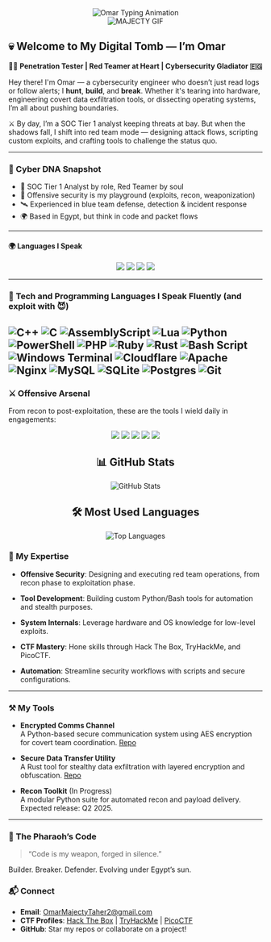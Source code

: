 <div align="center">
  <img src="https://github.com/user-attachments/assets/b1aae6ee-b782-4e0b-b59c-403b13a0b864" alt="Omar Typing Animation" />
</div><div align="center">

  <img src="https://github.com/user-attachments/assets/9df88b7c-2f77-4516-90d0-cf2dc2666734" alt="MAJECTY GIF" />
</div>


## 💀 Welcome to My Digital Tomb — I’m Omar

🧑‍💻 **Penetration Tester | Red Teamer at Heart | Cybersecurity Gladiator 🇪🇬**

Hey there! I'm Omar — a cybersecurity engineer who doesn’t just read logs or follow alerts; I **hunt**, **build**, and **break**. Whether it's tearing into hardware, engineering covert data exfiltration tools, or dissecting operating systems, I’m all about pushing boundaries.

⚔️ By day, I’m a SOC Tier 1 analyst keeping threats at bay. But when the shadows fall, I shift into red team mode — designing attack flows, scripting custom exploits, and crafting tools to challenge the status quo.

---

### 🧬 Cyber DNA Snapshot

- 🎯 SOC Tier 1 Analyst by role, Red Teamer by soul  
- 🧨 Offensive security is my playground (exploits, recon, weaponization)  
- 🛰️ Experienced in blue team defense, detection & incident response  
- 🌍 Based in Egypt, but think in code and packet flows  


---

#### 🌍 Languages I Speak

<p align="center">
  <img src="https://img.shields.io/badge/Arabic-🇪🇬%20Native-green?style=for-the-badge&logo=googletranslate&logoColor=white" />
  <img src="https://img.shields.io/badge/English-🇬🇧%20B2-blue?style=for-the-badge&logo=googletranslate&logoColor=white" />
  <img src="https://img.shields.io/badge/Russian-🇷🇺%20A2-red?style=for-the-badge&logo=googletranslate&logoColor=white" />
  <img src="https://img.shields.io/badge/French-🇫🇷%20A1-yellow?style=for-the-badge&logo=googletranslate&logoColor=white" />
</p>


---
### 🧠 Tech and Programming Languages I Speak Fluently (and exploit with 😈)

![C++](https://img.shields.io/badge/c++-%2300599C.svg?style=for-the-badge&logo=c%2B%2B&logoColor=white) ![C](https://img.shields.io/badge/c-%2300599C.svg?style=for-the-badge&logo=c&logoColor=white) ![AssemblyScript](https://img.shields.io/badge/assembly%20script-%23000000.svg?style=for-the-badge&logo=assemblyscript&logoColor=white) ![Lua](https://img.shields.io/badge/lua-%232C2D72.svg?style=for-the-badge&logo=lua&logoColor=white) ![Python](https://img.shields.io/badge/python-3670A0?style=for-the-badge&logo=python&logoColor=ffdd54) ![PowerShell](https://img.shields.io/badge/PowerShell-%235391FE.svg?style=for-the-badge&logo=powershell&logoColor=white) ![PHP](https://img.shields.io/badge/php-%23777BB4.svg?style=for-the-badge&logo=php&logoColor=white) ![Ruby](https://img.shields.io/badge/ruby-%23CC342D.svg?style=for-the-badge&logo=ruby&logoColor=white) ![Rust](https://img.shields.io/badge/rust-%23000000.svg?style=for-the-badge&logo=rust&logoColor=white) ![Bash Script](https://img.shields.io/badge/bash_script-%23121011.svg?style=for-the-badge&logo=gnu-bash&logoColor=white) ![Windows Terminal](https://img.shields.io/badge/Windows%20Terminal-%234D4D4D.svg?style=for-the-badge&logo=windows-terminal&logoColor=white) ![Cloudflare](https://img.shields.io/badge/Cloudflare-F38020?style=for-the-badge&logo=Cloudflare&logoColor=white) ![Apache](https://img.shields.io/badge/apache-%23D42029.svg?style=for-the-badge&logo=apache&logoColor=white) ![Nginx](https://img.shields.io/badge/nginx-%23009639.svg?style=for-the-badge&logo=nginx&logoColor=white) ![MySQL](https://img.shields.io/badge/mysql-4479A1.svg?style=for-the-badge&logo=mysql&logoColor=white) ![SQLite](https://img.shields.io/badge/sqlite-%2307405e.svg?style=for-the-badge&logo=sqlite&logoColor=white) ![Postgres](https://img.shields.io/badge/postgres-%23316192.svg?style=for-the-badge&logo=postgresql&logoColor=white) ![Git](https://img.shields.io/badge/git-%23F05033.svg?style=for-the-badge&logo=git&logoColor=white)
---

### ⚔️ Offensive Arsenal

From recon to post-exploitation, these are the tools I wield daily in engagements:

<p align="center">
  <img src="https://img.shields.io/badge/Nmap-Recon-214478?style=for-the-badge&logo=linux&logoColor=white" />
  <img src="https://img.shields.io/badge/Wireshark-Packet%20Analysis-164863?style=for-the-badge&logo=wireshark&logoColor=white" />
  <img src="https://img.shields.io/badge/Burp%20Suite-Web%20Testing-d2492a?style=for-the-badge&logo=burpsuite&logoColor=white" />
  <img src="https://img.shields.io/badge/Metasploit-Exploitation-8A2BE2?style=for-the-badge&logo=metasploit&logoColor=white" />
  <img src="https://img.shields.io/badge/John%20The%20Ripper-Password%20Cracking-FF5733?style=for-the-badge&logo=john&logoColor=white" />
</p>




<div align="center">

## 📊 GitHub Stats

![GitHub Stats](https://github-readme-stats.vercel.app/api?username=MOmar990&show_icons=true&include_all_commits=true&count_private=true&theme=dark&bg_color=0d1117&title_color=58a6ff&text_color=c9d1d9&icon_color=79c0ff&border_radius=10&custom_title=GitHub%20Activity%20Stats)

</div>

<div align="center">

## 🛠️ Most Used Languages

![Top Languages](https://github-readme-stats.vercel.app/api/top-langs/?username=MOmar990&layout=compact&theme=dark&bg_color=0d1117&title_color=58a6ff&text_color=c9d1d9&border_radius=10&langs_count=10&hide=html,css)

</div>



### 🌟 My Expertise
- **Offensive Security**: Designing and executing red team operations, from recon phase to exploitation phase.
  
- **Tool Development**: Building custom Python/Bash tools for automation and stealth purposes.
  
- **System Internals**: Leverage hardware and OS knowledge for low-level exploits.
  
- **CTF Mastery**: Hone skills through Hack The Box, TryHackMe, and PicoCTF.
  
- **Automation**: Streamline security workflows with scripts and secure configurations.
---

### ⚒️ My Tools

- **Encrypted Comms Channel**  
  A Python-based secure communication system using AES encryption for covert team coordination. [Repo](https://github.com/MOmar990/encrypted-comms)

- **Secure Data Transfer Utility**  
  A Rust tool for stealthy data exfiltration with layered encryption and obfuscation. [Repo](https://github.com/MOmar990/secure-transfer)

- **Recon Toolkit** (In Progress)  
  A modular Python suite for automated recon and payload delivery. Expected release: Q2 2025.

---


### 🐫 The Pharaoh’s Code
> “Code is my weapon, forged in silence.”

Builder. Breaker. Defender. Evolving under Egypt’s sun.

### 📬 Connect
- **Email**: [OmarMajectyTaher2@gmail.com](mailto:OmarMajectyTaher2@gmail.com)
- **CTF Profiles**: [Hack The Box](https://hackthebox.com/...) | [TryHackMe](https://tryhackme.com/...) | [PicoCTF](https://picoctf.org/...)
- **GitHub**: Star my repos or collaborate on a project!

<!---
MOmar990/MOmar990 is a ✨ special ✨ repository because its `README.md` (this file) appears on your GitHub profile.
You can click the Preview link to take a look at your changes.
--->
